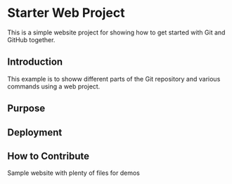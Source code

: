 # Starter Web Project

This is a  simple website project for showing how to get started with Git and GitHub together.

## Introduction

This example is to showw different parts of the Git repository and various commands using a web project.

## Purpose

## Deployment

## How to Contribute

Sample website with plenty of files for demos
